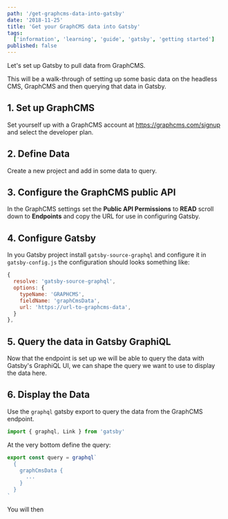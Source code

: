 ```yaml
---
path: '/get-graphcms-data-into-gatsby'
date: '2018-11-25'
title: 'Get your GraphCMS data into Gatsby'
tags:
  ['information', 'learning', 'guide', 'gatsby', 'getting started']
published: false
---
```


Let's set up Gatsby to pull data from GraphCMS.

This will be a walk-through of setting up some basic data on the
headless CMS, GraphCMS and then querying that data in Gatsby.

## 1. Set up GraphCMS

Set yourself up with a GraphCMS account at https://graphcms.com/signup
and select the developer plan.

## 2. Define Data

Create a new project and add in some data to query.

## 3. Configure the GraphCMS public API

In the GraphCMS settings set the **Public API Permissions** to
**READ** scroll down to **Endpoints** and copy the URL for use in
configuring Gatsby.

## 4. Configure Gatsby

In you Gatsby project install `gatsby-source-graphql` and configure it
in `gatsby-config.js` the configuration should looks something like:

```js
{
  resolve: 'gatsby-source-graphql',
  options: {
    typeName: 'GRAPHCMS',
    fieldName: 'graphCmsData',
    url: 'https://url-to-graphcms-data',
  }
},
```

## 5. Query the data in Gatsby GraphiQL

Now that the endpoint is set up we will be able to query the data with
Gatsby's GraphiQL UI, we can shape the query we want to use to display
the data here.

## 6. Display the Data

Use the `graphql` gatsby export to query the data from the GraphCMS
endpoint.

```js
import { graphql, Link } from 'gatsby'
```

At the very bottom define the query:

```js
export const query = graphql`
  {
    graphCmsData {
      ...
    }
  }
`
```

You will then
